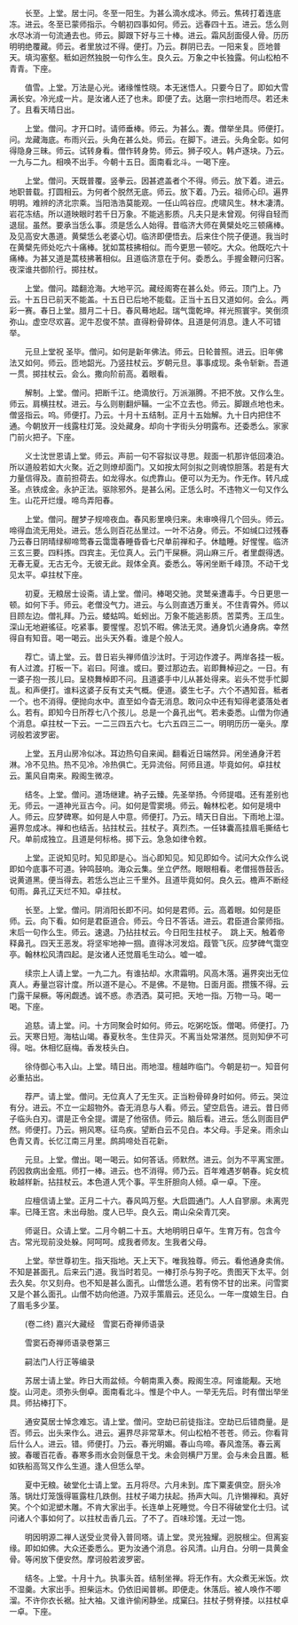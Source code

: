 <!-- { "loadSidebar": true } -->
　　长至。上堂。居士问。冬至一阳生。为甚么滴水成冰。师云。焦砖打着连底冻。进云。冬至已蒙师指示。今朝初四事如何。师云。远春四十五。进云。恁么则水尽冰消一句流通去也。师云。脚跟下好与三十棒。进云。霜风刮面侵人骨。历历明明绝覆藏。师云。者里放过不得。便打。乃云。群阴已去。一阳来复。匝地普天。填沟塞壑。秪如迥然独脱一句作么生。良久云。万象之中长独露。何山松柏不青青。下座。

　　值雪。上堂。万法是心光。诸缘惟性晓。本无迷悟人。只要今日了。即如大雪满长安。冷光成一片。是汝诸人还了也未。即便了去。达磨一宗扫地而尽。若还未了。且看天晴日出。

　　上堂。僧问。才开口时。请师垂棒。师云。为甚么。聻。僧举坐具。师便打。问。龙藏海底。布雨兴云。头角在甚么处。师云。在脚下。进云。头角全彰。如何得隐身三昧。师云。试转身看。僧作转身势。师云。狮子咬人。韩卢逐块。乃云。一九与二九。相唤不出手。今朝十五日。面南看北斗。一喝下座。

　　上堂。僧问。天既普覆。竖拳云。因甚遮盖者个不得。师云。放下着。进云。地职普载。打圆相云。为何者个脱然无底。师云。放下着。乃云。祖师心印。遍界明明。难辨的济北宗乘。当阳浩浩莫能观。一任山鸣谷应。虎啸风生。林木凄清。岩花冻结。所以道映眼时若千日万象。不能逃影质。凡夫只是未曾观。何得自轻而退屈。虽然。要承当恁么事。须是恁么人始得。昔临济大师在黄檗处吃三顿痛棒。及见高安大愚道。黄檗恁么老婆心切。临济即便悟去。后来住个院子便道。我当时在黄檗先师处吃六十痛棒。犹如蒿枝拂相似。而今更思一顿吃。大众。他既吃六十痛棒。为甚又道是蒿枝拂著相似。且道临济意在于何。委悉么。手握金鞭问归客。夜深谁共御阶行。掷拄杖。

　　上堂。僧问。踏翻沧海。大地平沉。藏经阁寄在甚么处。师云。顶门上。乃云。十五日已前天不能盖。十五日已后地不能载。正当十五日又道如何。会么。两彩一赛。春日上堂。腊月二十日。春风蓦地起。瑞气霭乾坤。祥光照寰宇。笑倒须弥山。虚空尽欢喜。泥牛忍俊不禁。直得粉骨碎体。且道是何消息。逢人不可错举。

　　元旦上堂祝
圣毕。僧问。如何是新年佛法。师云。日轮普照。进云。旧年佛法又如何。师云。匝地韶光。乃竖拄杖云。岁朝元旦。事事成现。条令斩新。吾道一贯。掷拄杖云。会么。撒向阶前高。着眼看。

　　解制。上堂。僧问。把断千江。绝滴放行。万派漰腾。不把不放。又作么生。师云。肩横拄杖。进云。与么则剔翻炉鞴。一尘不立去也。师云。脚跟点地也未。僧竖指云。呜。师便打。乃云。十月十五结制。正月十五始解。九十日内把住不通。今朝放开一线露柱灯笼。没处藏身。却向十字街头分明露布。还委悉么。家家门前火把子。下座。

　　义士沈世恩请上堂。师云。声前一句不容拟议寻思。觌面一机那许低回凑泊。所以道般若如大火聚。近之则燎却面门。又如按太阿剑拟之则魂惊胆落。若是有大力量信得及。直前担荷去。如龙得水。似虎靠山。便可以为无为。作无作。转凡成圣。点铁成金。永护正法。驱除邪外。是甚么闲。正恁么时。不违物义一句又作么生。山花开烂熳。啼鸟弄阳春。

　　上堂。僧问。醒梦子规啼夜血。春风影里唤归来。未审唤得几个回头。师云。啼得血流无用处。进云。恁么则百花丛里过。一叶不沾身。师云。不如缄口过残春乃云春日阴晴绿柳啼莺春云霭霭春睡昏昏七尺单前禅和子。休瞌睡。好惺惺。临济三玄三要。四料拣。四宾主。无位真人。云门干屎橛。洞山麻三斤。者里觑得透。无春无夏。无古无今。无彼无此。觌体全真。委悉么。等闲坐断千峰顶。不动干戈见太平。卓拄杖下座。

　　初夏。无粮居士设斋。请上堂。僧问。棒喝交驰。灵鹫亲遭毒手。今日更思一顿。如何下手。师云。老僧没气力。进云。与么则直透万重关。不住青霄外。师以目顾左边。僧礼拜。乃云。蝼蛄鸣。蚯蚓出。万象不能逃影质。苦菜秀。王瓜生。深山无地避徭征。吃紧事。要惺惺。忍饥不暇。佛法无灵。通身饥火通身病。幸然得自有知音。喝一喝云。出头天外看。谁是个般人。

　　荐亡。请上堂。云。昔日岩头禅师值沙汰时。于河边作渡子。两岸各挂一板。有人过渡。打板一下。岩曰。阿谁。或曰。要过那边去。岩即舞棹迎之。一日。有一婆子抱一孩儿曰。呈桡舞棹即不问。且道婆手中儿从甚处得来。岩头不觉手忙脚乱。和声便打。谁料这婆子反有丈夫气概。便道。婆生七子。六个不遇知音。秪者一个。也不消得。便抛向水中。直至如今杳无消息。敢问众中还有知得老婆落处者么。若有。即知今日所荐七八个孩儿。总是一个鼻孔出气。若未委悉。山僧为你通个消息。卓拄杖一下云。一二三四五六七。七六五四三二一。明明历历一毫头。摩诃般若波罗密。

　　上堂。五月山房冷似冰。耳边热句自来闻。翻看近日端然异。闲坐通身汗若淋。冷不见热。热不见冷。冷热俱亡。无异流俗。阿师且道。毕竟如何。卓拄杖云。薰风自南来。殿阁生微凉。

　　结冬。上堂。僧问。道场继建。衲子云臻。先圣举扬。今师提唱。还有差别也无。师云。一道神光亘古今。问。如何是雪窦境。师云。翰林松老。如何是境中人。师云。应梦碑寒。如何是人中意。师便打。乃云。晴天日自出。下雨地上湿。遍界忽成冰。禅和也结舌。拈拄杖云。拄杖子。真烈杰。一任钵囊高挂眉毛撕结七尺。单前成独立。且道是何标格。掷下云。急急如律令敕。

　　上堂。正说知见时。知见即是心。当心即知见。知见即如今。试问大众作么说即如今底事不可道。钟鸣鼓响。海众云集。坐立俨然。眼眼相看。老僧摇唇鼓舌。说黄道黑。便当得去。若恁么岂止三千里外。且道毕竟如何。良久云。檐声不断经旬雨。鼻孔辽天烂不知。卓拄杖。

　　长至。上堂。僧问。阴消阳长即不问。如何是君师。云。高着眼。如何是臣师。云。向下看。如何是君臣道合。师云。今日不答话。进云。君臣道合蒙师指。末后一句作么生。师云。速退。乃拈拄杖云。今日阳生拄杖子。　跳上天。触着帝释鼻孔。四天王恶发。将坚牢地神一掴。直得冰河发焰。葭管飞灰。应梦碑气霭空亭。翰林松风清四起。是汝诸人还觉眉毛生动么。嘘一嘘。

　　续宗上人请上堂。一九二九。有谁拈却。水肃霜明。风高木落。遍界突出无位真人。寿量岂容计度。所以道不是心。不是佛。不是物。日面月面。攒簇不得。云门露干屎橛。等闲觑透。诚不惑。赤洒洒。莫可把。天地一指。万物一马。喝一喝。下座。

　　追慈。请上堂。问。十方同聚会时如何。师云。吃粥吃饭。僧喝。师便打。乃云。天寒日短。海枯山竭。春夏秋冬。生住异灭。不离当处常湛然。觅则知伊不可得。咄。休相忆庭梅。香发枝头白。

　　徐侍御心韦入山。上堂。晴日出。雨地湿。檀越昨临门。今朝是初一。知音何必重拈出。

　　荐严。请上堂。僧问。无位真人了无生灭。正当粉骨碎身时如何。师云。哭泣有分。进云。不立一尘超物外。杳无消息与人看。师云。望空启告。进云。昔日师子临头白刃。谓是正令全提。谓是了他宿债。师云。脑后看。进云。恁么则面目俨然。师便打。乃云。朔风寒。征鸟疾。望断白云不见白。本父母。手足亲。雨余山色青又青。长忆江南三月里。鹧鸪啼处百花新。

　　元旦。上堂。僧出。喝一喝云。如何答话。师默然。进云。剑为不平离宝匣。药因救病出金瓶。师打一棒。进云。也不消得。师乃云。百年难遇岁朝春。姹女梳籹越样新。拈拄杖云。本色道人凭个事。平生肝胆向人倾。卓一卓。下座。

　　应檀信请上堂。正月二十六。春风鸣万壑。大启圆通门。人人自寥廓。未离兜率。已降王宫。未出母胎。度人已毕。良久云。南山朵朵青兀突。

　　师诞日。众请上堂。二月今朝二十五。大地明明日卓午。生育万有。包含今古。常光现前没处躲。阿呵呵。成我者师友。生我者父母。

　　上堂。举世尊初生。指天指地。天上天下。唯我独尊。师云。看他通身卖俏。不知是甚面孔。后来云门道。我当时若见。一棒打杀与狗子吃。贵图天下太平。剑去久矣。尔又刻舟。也不知是甚么面孔。山僧恁么道。若有傍不甘的出来。问雪窦又是个甚么面孔。山僧不妨向他道。乃双手策眉云。还见么。一年一度娘生日。白了眉毛多少茎。

　　(卷二终)
嘉兴大藏经　雪窦石奇禅师语录


　　雪窦石奇禅师语录卷第三

　　嗣法门人行正等编录

　　苏居士请上堂。昨日大雨盆倾。今朝南熏入奏。殿阁生凉。阿谁能觏。天地旋。山河走。须弥头倒卓。面南看北斗。惟是个中人。一举无先后。时有僧出举坐具。师拈棒打下。

　　通安莫居士悼念难忘。请上堂。僧问。空劫已前徒指注。空劫已后错商量。是否。师云。出头来作么。进云。遍界尽非常草木。何山松柏不苍苍。师云。你看背后什么人。进云。错。师便打。乃云。春光明媚。春山鸟啼。春风澹荡。春云离披。春暖百花香。春寒多雨水会则偃息干戈。未会则横尸万里。会与未会且置。秪如铁船高驾又作么生道。逢人但恁么举。

　　夏中无粮。破堂化士请上堂。五月将尽。六月未到。库下粟麦俱空。厨头冷落。锅灶灯笼饿得匾露柱几跌倒。拄杖子竭力扶起。扬声大叫。几许懒禅和。真好笑。个个如泥塑木雕。不肯大家出手。长连单上死睡觉。今日不得破堂化士归。试问诸人个事如何了。以拄杖击香几云。了不了。百味珍馐。无过一饱。

　　明因明源二禅人送受业灵骨入普同塔。请上堂。灵光独耀。迥脱根尘。但离妄缘。即如如佛。大众还委悉么。更为汝通个消息。谷风清。山月白。分明一具黄金骨。等闲放下便安然。摩诃般若波罗密。

　　结冬。上堂。十月十九。执事头首。结制坐禅。将无作有。大众煮无米饭。炊不湿羹。大家出手。担柴运木。仍依旧闻普梆。即便走。休落后。被人唤作不唧溜。不许你衣长裾。扯大袖。又谁许偷闲静坐。成窠臼。拄杖子劈脊搂。以拄杖卓一卓。下座。

